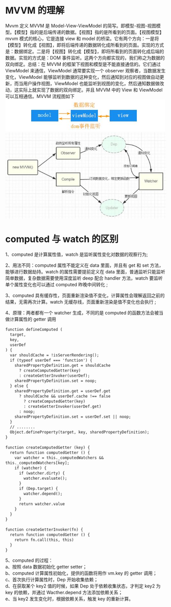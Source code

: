 # MVVM 的理解

Mvvm 定义 MVVM 是 Model-View-ViewModel 的简写。即模型-视图-视图模型。【模型】指的是后端传递的数据。【视图】指的是所看到的页面。【视图模型】mvvm 模式的核心，它是连接 view 和 model 的桥梁。它有两个方向：一是将【模型】转化成【视图】，即将后端传递的数据转化成所看到的页面。实现的方式是：数据绑定。二是将【视图】转化成【模型】，即将所看到的页面转化成后端的数据。实现的方式是：DOM 事件监听。这两个方向都实现的，我们称之为数据的双向绑定。总结：在 MVVM 的框架下视图和模型是不能直接通信的。它们通过 ViewModel 来通信，ViewModel 通常要实现一个 observer 观察者，当数据发生变化，ViewModel 能够监听到数据的这种变化，然后通知到对应的视图做自动更新，而当用户操作视图，ViewModel 也能监听到视图的变化，然后通知数据做改动，这实际上就实现了数据的双向绑定。并且 MVVM 中的 View 和 ViewModel 可以互相通信。MVVM 流程图如下 <img src="./img/mvvm.jpg" ><img src="./img/vue-program.jpg">

# computed 与 watch 的区别

1、computed 是计算属性值，watch 是监听属性变化对数据的观察行为;

2、用法不同：computed 属性不能定义在 data 里面，并且有 get 和 set 方法，能够进行数据劫持。watch 的属性需要提前定义在 data 里面，普通监听只能监听简单数据，复杂数据需要使用深度监听 deep 配合 handler 方法，watch 要监听单个属性变化也可以通过 computed 昨晚中间转化 ;

3、computed 具有缓存性，页面重新渲染值不变化，计算属性会理解返回之前的结果，无需再次计算。watch 无缓存线，页面重新渲染是值不变化也会执行 ;

4、原理：两者都有一个 watcher 生成，不同的是 computed 的函数方法会被当做计算属性的 getter 调用

```
function defineComputed (
  target,
  key,
  userDef
) {
  var shouldCache = !isServerRendering();
  if (typeof userDef === 'function') {
    sharedPropertyDefinition.get = shouldCache
      ? createComputedGetter(key)
      : createGetterInvoker(userDef);
    sharedPropertyDefinition.set = noop;
  } else {
    sharedPropertyDefinition.get = userDef.get
      ? shouldCache && userDef.cache !== false
        ? createComputedGetter(key)
        : createGetterInvoker(userDef.get)
      : noop;
    sharedPropertyDefinition.set = userDef.set || noop;
  }
  // ........
  Object.defineProperty(target, key, sharedPropertyDefinition);
}

function createComputedGetter (key) {
  return function computedGetter () {
    var watcher = this._computedWatchers && this._computedWatchers[key];
    if (watcher) {
      if (watcher.dirty) {
        watcher.evaluate();
      }
      if (Dep.target) {
        watcher.depend();
      }
      return watcher.value
    }
  }
}

function createGetterInvoker(fn) {
  return function computedGetter () {
    return fn.call(this, this)
  }
}
```

5、computed 的过程：  
 a、按照 data 数据初始化 getter setter；  
 b、computed 计算属性初始化，提供的函数将用作 vm.key 的 getter 调用；  
 c、首次执行计算属性时，Dep 开始收集依赖；  
 d、在获取某个 key2 值的时候，如果 Dep 处于依赖收集状态，才判定 key2 为 key 的依赖，并通过 Wacther.depend 方法添加依赖关系；  
 e、当 key2 发生变化时，根据依赖关系，触发 key 的重新计算。


